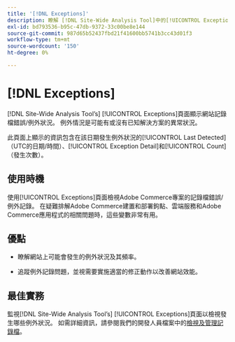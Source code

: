```yaml
---
title: '[!DNL Exceptions]'
description: 瞭解 [!DNL Site-Wide Analysis Tool]中的[!UICONTROL Exceptions]標籤、使用時機、其優點以及最佳實務。
exl-id: bd793536-b95c-47db-9372-33c00be8e144
source-git-commit: 987d65b52437fbd21f41600bb5741b3cc43d01f3
workflow-type: tm+mt
source-wordcount: '150'
ht-degree: 0%

---
```


# [!DNL Exceptions]

[!DNL Site-Wide Analysis Tool’s] [!UICONTROL Exceptions]頁面顯示網站記錄檔錯誤/例外狀況。 例外情況是可能有或沒有已知解決方案的異常狀況。

此頁面上顯示的資訊包含在該日期發生例外狀況的[!UICONTROL Last Detected] （UTC的日期/時間）、[!UICONTROL Exception Detail]和[!UICONTROL Count] （發生次數）。

## 使用時機

使用[!UICONTROL Exceptions]頁面檢視Adobe Commerce專案的記錄檔錯誤/例外記錄。 在疑難排解Adobe Commerce建置和部署鉤點、雲端服務和Adobe Commerce應用程式的相關問題時，這些變數非常有用。

## 優點

* 瞭解網站上可能會發生的例外狀況及其頻率。

* 追蹤例外記錄問題，並視需要實施適當的修正動作以改善網站效能。

## 最佳實務

監視[!DNL Site-Wide Analysis Tool’s] [!UICONTROL Exceptions]頁面以檢視發生哪些例外狀況。 如需詳細資訊，請參閱我們的開發人員檔案中的[檢視及管理記錄檔](https://experienceleague.adobe.com/en/docs/commerce-cloud-service/user-guide/develop/test/log-locations)。
